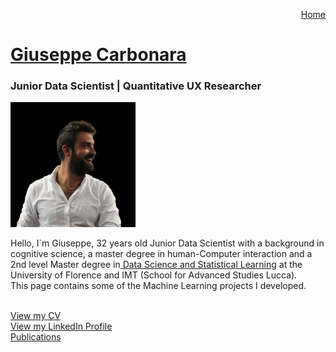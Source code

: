 <p align="right">
    <a href="https://gobrac.github.io/Portfolio/">Home </a> 
</p>

#   <a href="https://gobrac.github.io/Portfolio/">Giuseppe Carbonara </a> 
### Junior Data Scientist | Quantitative UX Researcher

<img src="/images/profilo1.png?raw=true"
     width="200" />
  
  Hello, I\`m Giuseppe, 32 years old Junior Data Scientist with a background in cognitive science, a master degree in human-Computer interaction and a 2nd level Master degree in<a href="https://md2sl-eng.imtlucca.it/"> Data Science and Statistical Learning</a> 
  at the University of Florence and IMT (School for Advanced Studies Lucca).
  <br>
  This page contains some of the Machine Learning projects I developed.
  
  <br>
  <a href="https://github.com/gobrac/Portfolio/blob/988005e6f09d42d77e8d92915c966c03b9551cef/CV_DS_3.pdf">View my CV</a>   
  <br>
  <a href="https://www.linkedin.com/in/gobrac/">View my LinkedIn Profile</a> 
  <br>
  <a href="https://scholar.google.com/citations?hl=it&user=ARRb0gIAAAAJ&scilu=&scisig=AMD79ooAAAAAYi8crHa_nThmXh_seWEnRQwWxT_LcOC1&gmla=AJsN-F4oKS7oY1cZPMjCWhXty0VKpE6yflUsl5l1KZLghFFcNIJQWKPIywaMtBMBz0louP2tOJZgfKLkhVqX_SrPcaPkkpgLdlSwwZ9eofLNLzM3bM6Hfpo&sciund=5864651334147819953
">Publications</a> 
  
